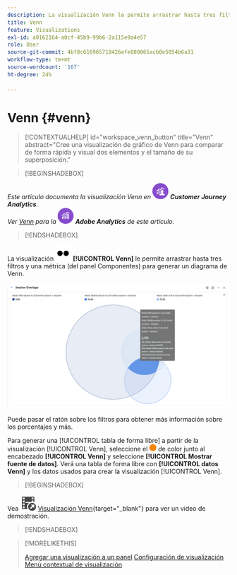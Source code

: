 ```yaml
---
description: La visualización Venn le permite arrastrar hasta tres filtros (de Componentes) y una métrica para elaborar un diagrama de Venn.
title: Venn
feature: Visualizations
exl-id: a0162164-a0cf-45b9-99b6-2a115e9a4e57
role: User
source-git-commit: 4bf8c616965718426efe880865acb0e5054b6a31
workflow-type: tm+mt
source-wordcount: '167'
ht-degree: 24%

---
```


# Venn {#venn}

<!-- markdownlint-disable MD034 -->

>[!CONTEXTUALHELP]
>id="workspace_venn_button"
>title="Venn"
>abstract="Cree una visualización de gráfico de Venn para comparar de forma rápida y visual dos elementos y el tamaño de su superposición."

<!-- markdownlint-enable MD034 -->


>[!BEGINSHADEBOX]

_Este artículo documenta la visualización Venn en_ ![CustomerJourneyAnalytics](/help/assets/icons/CustomerJourneyAnalytics.svg) _**Customer Journey Analytics**._<br/>_Ver [Venn](https://experienceleague.adobe.com/en/docs/analytics/analyze/analysis-workspace/visualizations/venn) para la_ ![versión de Adobe Analytics](/help/assets/icons/AdobeAnalytics.svg) _**Adobe Analytics** de este artículo._

>[!ENDSHADEBOX]


La visualización ![Type](/help/assets/icons/TwoDots.svg) **[!UICONTROL Venn]** le permite arrastrar hasta tres filtros y una métrica (del panel Componentes) para generar un diagrama de Venn.

![Visualización Venn que incluye tres filtros.](assets/venn.png)

Puede pasar el ratón sobre los filtros para obtener más información sobre los porcentajes y más.

Para generar una [!UICONTROL tabla de forma libre] a partir de la visualización [!UICONTROL Venn], seleccione el ![StatusOrange](/help/assets/icons/StatusOrange.svg) de color junto al encabezado **[!UICONTROL Venn]** y seleccione **[!UICONTROL Mostrar fuente de datos]**. Verá una tabla de forma libre con **[!UICONTROL datos Venn]** y los datos usados para crear la visualización [!UICONTROL Venn].

<!--
To normalize the Venn diagram (take the size out of it), go select ![Setting](/help/assets/icons/Setting.svg) and select **[!UICONTROL Normalization]**.

![Visualization Settings option for Visualization type: Venn diagram.](assets/normalization.png)

-->


>[!BEGINSHADEBOX]

Vea ![VideoCheckedOut](/help/assets/icons/VideoCheckedOut.svg) [Visualización Venn](https://video.tv.adobe.com/v/335798/?quality=12&learn=on){target="_blank"} para ver un vídeo de demostración.

>[!ENDSHADEBOX]


>[!MORELIKETHIS]
>
>[Agregar una visualización a un panel](/help/analysis-workspace/visualizations/freeform-analysis-visualizations.md#add-visualizations-to-a-panel)
>[Configuración de visualización](/help/analysis-workspace/visualizations/freeform-analysis-visualizations.md#settings)
>[Menú contextual de visualización ](/help/analysis-workspace/visualizations/freeform-analysis-visualizations.md#context-menu)
>

